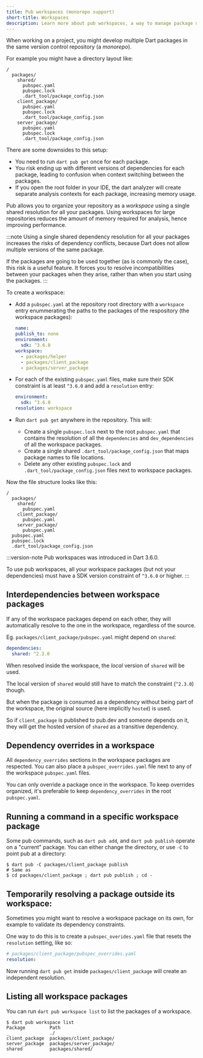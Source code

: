 ```yaml
---
title: Pub workspaces (monorepo support)
short-title: Workspaces
description: Learn more about pub workspaces, a way to manage package monorepos.
---
```


When working on a project, you might develop multiple Dart packages in the same
version control repository (a _monorepo_).

For example you might have a directory layout like: 

```console
/
  packages/
    shared/
      pubspec.yaml
      pubspec.lock
      .dart_tool/package_config.json
    client_package/
      pubspec.yaml
      pubspec.lock
      .dart_tool/package_config.json
    server_package/
      pubspec.yaml
      pubspec.lock
      .dart_tool/package_config.json
```

There are some downsides to this setup:

* You need to run `dart pub get` once for each package.
* You risk ending up with different versions of dependencies for each package,
  leading to confusion when context switching between the packages.
* If you open the root folder in your IDE, the dart analyzer will create
  separate analysis contexts for each package, increasing memory usage.

Pub allows you to organize your repository as a _workspace_ using a single
shared resolution for all your packages. 
Using workspaces for large repositories reduces the amount of memory
required for analysis, hence improving performance.

:::note
Using a single shared dependency resolution for all your packages increases
the risks of dependency conflicts, because Dart does not allow multiple versions
of the same package.

If the packages are going to be used together (as is commonly the case),
this risk is a useful feature. It forces you to resolve incompatibilities between
your packages when they arise, rather than when you start using the packages.
:::

To create a workspace:

* Add a `pubspec.yaml` at the repository root directory with a `workspace` entry
  enummerating the paths to the packages of the respository (the workspace
  packages):

  ```yaml
  name: _
  publish_to: none
  environment:
    sdk: ^3.6.0
  workspace:
    - packages/helper
    - packages/client_package
    - packages/server_package
  ```

* For each of the existing `pubspec.yaml` files, make sure their SDK constraint
  is at least `^3.6.0` and add a `resolution` entry:

  ```yaml
  environment:
    sdk: ^3.6.0
  resolution: workspace
  ```

* Run `dart pub get` anywhere in the repository. This will:
  * Create a single `pubspec.lock` next to the root `pubspec.yaml` that contains
    the resolution of all the `dependencies` and `dev_dependencies` of all the
    workspace packages. 
  * Create a single shared `.dart_tool/package_config.json` that maps package
    names to file locations.
  * Delete any other existing `pubspec.lock` and
    `.dart_tool/package_config.json` files next to workspace packages.

Now the file structure looks like this:

```console
/
  packages/
    shared/
      pubspec.yaml
    client_package/
      pubspec.yaml
    server_package/
      pubspec.yaml
  pubspec.yaml
  pubspec.lock
  .dart_tool/package_config.json
```

:::version-note
Pub workspaces was introduced in Dart 3.6.0.

To use pub workspaces, all your workspace packages (but not your dependencies)
must have a SDK version constraint of `^3.6.0` or higher.
:::

## Interdependencies between workspace packages

If any of the workspace packages depend on each other, they will automatically
resolve to the one in the workspace, regardless of the source.

Eg. `packages/client_package/pubspec.yaml` might depend on `shared`:

```yaml
dependencies:
  shared: ^2.3.0
```

When resolved inside the workspace, the _local_ version of `shared` will be
used. 

The local version of `shared` would still have to match the constraint
(`^2.3.0`) though.

But when the package is consumed as a dependency without being part of the
workspace, the original source (here implicitly `hosted`) is used.

So if `client_package` is published to pub.dev and someone depends on it, they
will get the hosted version of `shared` as a transitive dependency.

## Dependency overrides in a workspace

All `dependency_overrides` sections in the workspace packages are respected.
You can also place a `pubspec_overrides.yaml` file next to any of the
workspace `pubspec.yaml` files.

You can only override a package once in the workspace. To keep overrides organized,
it's preferable to keep `dependency_overrides` in the root `pubspec.yaml`.

## Running a command in a specific workspace package

Some pub commands, such as `dart pub add`, and `dart pub publish` operate on a
"current" package. You can either change the directory, or use `-C` to point pub at
a directory:

```console
$ dart pub -C packages/client_package publish
# Same as
$ cd packages/client_package ; dart pub publish ; cd -
```

## Temporarily resolving a package outside its workspace:

Sometimes you might want to resolve a workspace package on its own, for example
to validate its dependency constraints.

One way to do this is to create a `pubspec_overides.yaml` file that resets the
`resolution` setting, like so:

```yaml
# packages/client_package/pubspec_overrides.yaml
resolution:
```

Now running `dart pub get` inside `packages/client_package` will create an
independent resolution.

## Listing all workspace packages

You can run `dart pub workspace list` to list the packages of a workspace.

```console
$ dart pub workspace list
Package         Path                      
_               ./                        
client_package  packages/client_package/  
server_package  packages/server_package/  
shared          packages/shared/
```
